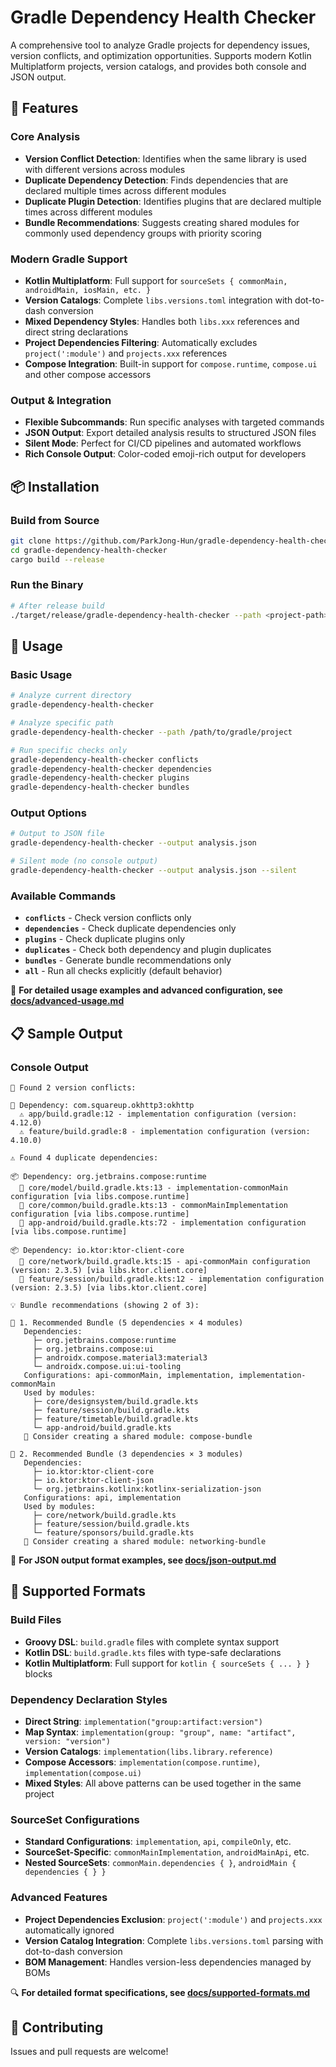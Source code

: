 # Gradle Dependency Health Checker

A comprehensive tool to analyze Gradle projects for dependency issues, version conflicts, and optimization opportunities. Supports modern Kotlin Multiplatform projects, version catalogs, and provides both console and JSON output.

## 🚀 Features

### Core Analysis
- **Version Conflict Detection**: Identifies when the same library is used with different versions across modules
- **Duplicate Dependency Detection**: Finds dependencies that are declared multiple times across different modules  
- **Duplicate Plugin Detection**: Identifies plugins that are declared multiple times across different modules
- **Bundle Recommendations**: Suggests creating shared modules for commonly used dependency groups with priority scoring

### Modern Gradle Support
- **Kotlin Multiplatform**: Full support for `sourceSets { commonMain, androidMain, iosMain, etc. }`
- **Version Catalogs**: Complete `libs.versions.toml` integration with dot-to-dash conversion
- **Mixed Dependency Styles**: Handles both `libs.xxx` references and direct string declarations
- **Project Dependencies Filtering**: Automatically excludes `project(':module')` and `projects.xxx` references
- **Compose Integration**: Built-in support for `compose.runtime`, `compose.ui` and other compose accessors

### Output & Integration
- **Flexible Subcommands**: Run specific analyses with targeted commands
- **JSON Output**: Export detailed analysis results to structured JSON files
- **Silent Mode**: Perfect for CI/CD pipelines and automated workflows
- **Rich Console Output**: Color-coded emoji-rich output for developers

## 📦 Installation

### Build from Source
```bash
git clone https://github.com/ParkJong-Hun/gradle-dependency-health-checker.git
cd gradle-dependency-health-checker
cargo build --release
```

### Run the Binary
```bash
# After release build
./target/release/gradle-dependency-health-checker --path <project-path>
```

## 🎯 Usage

### Basic Usage
```bash
# Analyze current directory
gradle-dependency-health-checker

# Analyze specific path
gradle-dependency-health-checker --path /path/to/gradle/project

# Run specific checks only
gradle-dependency-health-checker conflicts
gradle-dependency-health-checker dependencies
gradle-dependency-health-checker plugins
gradle-dependency-health-checker bundles
```

### Output Options
```bash
# Output to JSON file
gradle-dependency-health-checker --output analysis.json

# Silent mode (no console output)
gradle-dependency-health-checker --output analysis.json --silent
```

### Available Commands
- **`conflicts`** - Check version conflicts only
- **`dependencies`** - Check duplicate dependencies only  
- **`plugins`** - Check duplicate plugins only
- **`duplicates`** - Check both dependency and plugin duplicates
- **`bundles`** - Generate bundle recommendations only
- **`all`** - Run all checks explicitly (default behavior)

📖 **For detailed usage examples and advanced configuration, see [docs/advanced-usage.md](docs/advanced-usage.md)**

## 📋 Sample Output

### Console Output
```
🚨 Found 2 version conflicts:

🚨 Dependency: com.squareup.okhttp3:okhttp
  ⚠️ app/build.gradle:12 - implementation configuration (version: 4.12.0)
  ⚠️ feature/build.gradle:8 - implementation configuration (version: 4.10.0)

⚠️ Found 4 duplicate dependencies:

📦 Dependency: org.jetbrains.compose:runtime
  📍 core/model/build.gradle.kts:13 - implementation-commonMain configuration [via libs.compose.runtime]
  📍 core/common/build.gradle.kts:13 - commonMainImplementation configuration [via libs.compose.runtime]
  📍 app-android/build.gradle.kts:72 - implementation configuration [via libs.compose.runtime]

📦 Dependency: io.ktor:ktor-client-core
  📍 core/network/build.gradle.kts:15 - api-commonMain configuration (version: 2.3.5) [via libs.ktor.client.core]
  📍 feature/session/build.gradle.kts:12 - implementation configuration (version: 2.3.5) [via libs.ktor.client.core]

💡 Bundle recommendations (showing 2 of 3):

📎 1. Recommended Bundle (5 dependencies × 4 modules)
   Dependencies:
     ├─ org.jetbrains.compose:runtime
     ├─ org.jetbrains.compose:ui
     ├─ androidx.compose.material3:material3
     └─ androidx.compose.ui:ui-tooling
   Configurations: api-commonMain, implementation, implementation-commonMain
   Used by modules:
     ├─ core/designsystem/build.gradle.kts
     ├─ feature/session/build.gradle.kts
     ├─ feature/timetable/build.gradle.kts
     └─ app-android/build.gradle.kts
   💭 Consider creating a shared module: compose-bundle

📎 2. Recommended Bundle (3 dependencies × 3 modules)
   Dependencies:
     ├─ io.ktor:ktor-client-core
     ├─ io.ktor:ktor-client-json
     └─ org.jetbrains.kotlinx:kotlinx-serialization-json
   Configurations: api, implementation
   Used by modules:
     ├─ core/network/build.gradle.kts
     ├─ feature/session/build.gradle.kts
     └─ feature/sponsors/build.gradle.kts
   💭 Consider creating a shared module: networking-bundle
```

📄 **For JSON output format examples, see [docs/json-output.md](docs/json-output.md)**

## 🔧 Supported Formats

### Build Files
- **Groovy DSL**: `build.gradle` files with complete syntax support
- **Kotlin DSL**: `build.gradle.kts` files with type-safe declarations
- **Kotlin Multiplatform**: Full support for `kotlin { sourceSets { ... } }` blocks

### Dependency Declaration Styles
- **Direct String**: `implementation("group:artifact:version")`
- **Map Syntax**: `implementation(group: "group", name: "artifact", version: "version")`
- **Version Catalogs**: `implementation(libs.library.reference)`
- **Compose Accessors**: `implementation(compose.runtime)`, `implementation(compose.ui)`
- **Mixed Styles**: All above patterns can be used together in the same project

### SourceSet Configurations
- **Standard Configurations**: `implementation`, `api`, `compileOnly`, etc.
- **SourceSet-Specific**: `commonMainImplementation`, `androidMainApi`, etc.
- **Nested SourceSets**: `commonMain.dependencies { }`, `androidMain { dependencies { } }`

### Advanced Features
- **Project Dependencies Exclusion**: `project(':module')` and `projects.xxx` automatically ignored
- **Version Catalog Integration**: Complete `libs.versions.toml` parsing with dot-to-dash conversion
- **BOM Management**: Handles version-less dependencies managed by BOMs

🔍 **For detailed format specifications, see [docs/supported-formats.md](docs/supported-formats.md)**

## 🤝 Contributing

Issues and pull requests are welcome!
